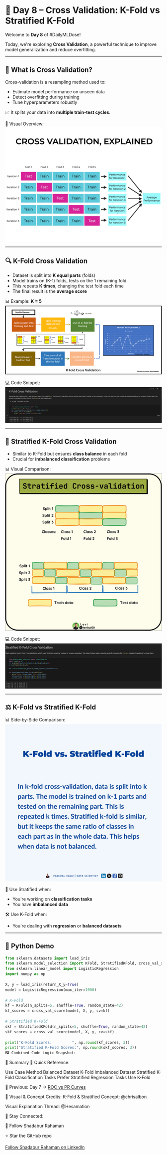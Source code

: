 # 🔁 Day 8 – Cross Validation: K-Fold vs Stratified K-Fold

Welcome to **Day 8** of #DailyMLDose!

Today, we're exploring **Cross Validation**, a powerful technique to improve model generalization and reduce overfitting.

---

## 📌 What is Cross Validation?

Cross-validation is a resampling method used to:
- Estimate model performance on unseen data
- Detect overfitting during training
- Tune hyperparameters robustly

📈 It splits your data into **multiple train-test cycles**.

🧠 Visual Overview:  
![Cross Validation Diagram](cross_validation_diagram.jpeg)

---

## 🔍 K-Fold Cross Validation

- Dataset is split into **K equal parts** (folds)
- Model trains on (K-1) folds, tests on the 1 remaining fold
- This repeats **K times**, changing the test fold each time
- The final result is the **average score**

📊 Example: **K = 5**  
![K-Fold Process](kfold_diagram.webp)

💻 Code Snippet:  
![K-Fold Code](kfold_code_snippet.png)

---

## 🎯 Stratified K-Fold Cross Validation

- Similar to K-Fold but ensures **class balance** in each fold
- Crucial for **imbalanced classification** problems

📊 Visual Comparison:  
![Stratified Example](stratified_diagram.png)

💻 Code Snippet:  
![Stratified Code](stratifiedkfold_code_snippet.png)

---

## ⚖️ K-Fold vs Stratified K-Fold

📊 Side-by-Side Comparison:  
![Comparison](kfold_vs_stratifiedkfold_diagram.jpeg)

🧠 Use Stratified when:
- You're working on **classification tasks**
- You have **imbalanced data**

🛠️ Use K-Fold when:
- You're dealing with **regression** or **balanced datasets**

---

## 🧪 Python Demo

```python
from sklearn.datasets import load_iris
from sklearn.model_selection import KFold, StratifiedKFold, cross_val_score
from sklearn.linear_model import LogisticRegression
import numpy as np

X, y = load_iris(return_X_y=True)
model = LogisticRegression(max_iter=1000)

# K-Fold
kf = KFold(n_splits=5, shuffle=True, random_state=42)
kf_scores = cross_val_score(model, X, y, cv=kf)

# Stratified K-Fold
skf = StratifiedKFold(n_splits=5, shuffle=True, random_state=42)
skf_scores = cross_val_score(model, X, y, cv=skf)

print("K-Fold Scores:         ", np.round(kf_scores, 3))
print("Stratified K-Fold Scores:", np.round(skf_scores, 3))
🖼️ Combined Code Logic Snapshot:
```

🧩 Summary
📘 Quick Reference:


Use Case	Method
Balanced Dataset	K-Fold
Imbalanced Dataset	Stratified K-Fold
Classification Tasks	Prefer Stratified
Regression Tasks	Use K-Fold

🔁 Previous:
Day 7 → [ROC vs PR Curves](../day07-precision-vs-recall)

🎨 Visual & Concept Credits:
K-Fold & Stratified Concept: @chrisalbon

Visual Explanation Thread: @Hesamation

📌 Stay Connected:

📌 Follow Shadabur Rahaman

⭐ Star the GitHub repo

 [Follow Shadabur Rahaman on LinkedIn](https://www.linkedin.com/in/shadabur-rahaman-1b5703249/)  



